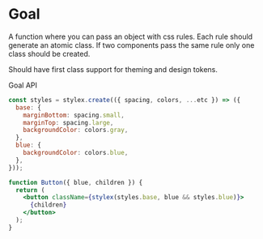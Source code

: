 # Goal

A function where you can pass an object with css rules. Each rule should generate an atomic class.
If two components pass the same rule only one class should be created.

Should have first class support for theming and design tokens.

Goal API

```jsx
const styles = stylex.create(({ spacing, colors, ...etc }) => ({
  base: {
    marginBottom: spacing.small,
    marginTop: spacing.large,
    backgroundColor: colors.gray,
  },
  blue: {
    backgroundColor: colors.blue,
  },
}));

function Button({ blue, children }) {
  return (
    <button className={stylex(styles.base, blue && styles.blue)}>
      {children}
    </button>
  );
}
```
